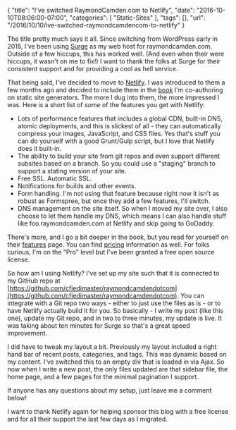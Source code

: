 
{
	"title": "I've switched RaymondCamden.com to Netlify",
	"date": "2016-10-10T08:06:00-07:00",
	"categories": [
		"Static-Sites"
	],
	"tags": [],
	"url": "/2016/10/10/ive-switched-raymondcamdencom-to-netlify"
}

The title pretty much says it all. Since switching from WordPress early in 2015, I've been using [Surge](https://surge.sh/) as my web host for raymondcamden.com. Outside of a few hiccups, this has worked well. (And even when their were hiccups, it wasn't on me to fix!) I want to thank the folks at Surge for their consistent support and for providing a cool as hell service.

That being said, I've decided to move to [Netlify](https://www.netlify.com/). I was introduced to them a few months ago and decided to include them in the [book](http://shop.oreilly.com/product/0636920051879.do) I'm co-authoring on static site generators. The more I dug into them, the more impressed I was. Here is a short list of *some* of the features you get with Netlify:

* Lots of performance features that includes a global CDN, built-in DNS, atomic deployments, and this is slickest of all - they can automatically compress your images, JavaScript, and CSS files. Yes that's stuff you can do yourself with a good Grunt/Gulp script, but I love that Netlify does it built-in.
* The ability to build your site from git repos and even support different subsites based on a branch. So you could use a "staging" branch to support a stating version of your site. 
* Free SSL. Automatic SSL. 
* Notifications for builds and other events.
* Form handling. I'm not using that feature because right now it isn't as robust as Formspree, but once they add a few features, I'll switch.
* DNS management on the site itself. So when I moved my site over, I also choose to let them handle my DNS, which means I can also handle stuff like foo.raymondcamden.com at Netlify and skip going to GoDaddy.

There's more, and I go a bit deeper in the book, but you read for yourself on their [features](https://www.netlify.com/features/) page. You can find [pricing](https://www.netlify.com/pricing/) information as well. For folks curious, I'm on the "Pro" level but I've been granted a free open source license. 

So how am I using Netlify? I've set up my site such that it is connected to my GitHub repo at [https://github.com/cfjedimaster/raymondcamdendotcom](https://github.com/cfjedimaster/raymondcamdendotcom). You can integrate with a Git repo two ways - either to just use the files as is - or to have Netlify actually build it for you. So basically - I write my post (like this one), update my Git repo, and in two to three minutes, my update is live. It was taking about ten minutes for Surge so that's a great speed improvement. 

I did have to tweak my layout a bit. Previously my layout included a right hand bar of recent posts, categories, and tags. This was dynamic based on my content. I've switched this to an empty div that is loaded in via Ajax. So now when I write a new post, the only files updated are that sidebar file, the home page, and a few pages for the minimal pagination I support. 

If anyone has any questions about my setup, just leave me a comment below!

I want to thank Netlify again for helping sponsor this blog with a free license and for all their support the last few days as I migrated.
